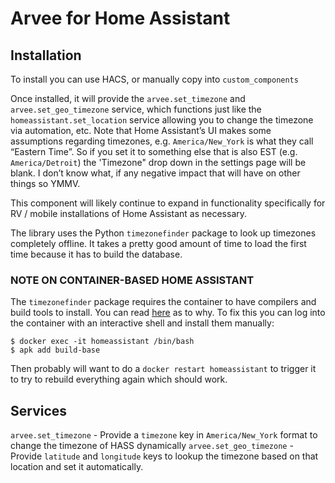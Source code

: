# Arvee for Home Assistant

## Installation

To install you can use HACS, or manually copy into `custom_components`

Once installed, it will provide the `arvee.set_timezone` and `arvee.set_geo_timezone` service, which functions just like the `homeassistant.set_location` service allowing you to change the timezone via automation, etc. Note that Home Assistant’s UI makes some assumptions regarding timezones, e.g. `America/New_York` is what they call “Eastern Time”. So if you set it to something else that is also EST (e.g. `America/Detroit`) the 'Timezone" drop down in the settings page will be blank. I don’t know what, if any negative impact that will have on other things so YMMV.

This component will likely continue to expand in functionality specifically for RV / mobile installations of Home Assistant as necessary.

The library uses the Python `timezonefinder` package to look up timezones completely offline. It takes a pretty good amount of time to load the first time because it has to build the database.

### NOTE ON CONTAINER-BASED HOME ASSISTANT

The `timezonefinder` package requires the container to have compilers and build tools to install. You can read [here](https://github.com/home-assistant/core/issues/87682) as to why. To fix this you can log into the container with an interactive shell and install them manually:

```
$ docker exec -it homeassistant /bin/bash
$ apk add build-base
```

Then probably will want to do a `docker restart homeassistant` to trigger it to try to rebuild everything again which should work.

## Services

`arvee.set_timezone` - Provide a `timezone` key in `America/New_York` format to change the timezone of HASS dynamically
`arvee.set_geo_timezone` - Provide `latitude` and `longitude` keys to lookup the timezone based on that location and set it automatically.
